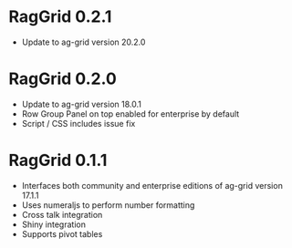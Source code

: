 # RagGrid 0.2.1

* Update to ag-grid version 20.2.0


# RagGrid 0.2.0

* Update to ag-grid version 18.0.1
* Row Group Panel on top enabled for enterprise by default
* Script / CSS includes issue fix


# RagGrid 0.1.1

* Interfaces both community and enterprise editions of ag-grid version 17.1.1
* Uses numeraljs to perform number formatting
* Cross talk integration
* Shiny integration
* Supports pivot tables